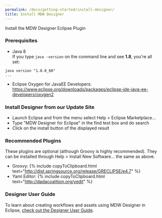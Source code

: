 ```yaml
---
permalink: /docs/getting-started/install-designer/
title: Install MDW Designer
---
```


<script>
function copyToClipboard() {
  console.log("COPY TO CLIPBOARD");
  // var element = document.getElementById('input');
  // element.select();
  // document.execCommand('copy');
  // element.blur();
}
</script>

Install the MDW Designer Eclipse Plugin

### Prerequisites
  - Java 8   
  If you type `java -version` on the command line and see **1.8**, you're all set:
  ```
  java version "1.8.0_60"
  ...
  ```
  - Eclipse Oxygen for JavaEE Developers:<br>
    <https://www.eclipse.org/downloads/packages/eclipse-ide-java-ee-developers/oxygen2>  
  
### Install Designer from our Update Site
  - Launch Eclipse and from the menu select Help > Eclipse Marketplace...
  - Type "MDW Designer for Eclipse" in the find text box and do search
  - Click on the install button of the displayed result
  
### Recommended Plugins
  These plugins are optional (although Groovy is highly recommended).
  They can be installed through Help > Install New Software... the same as above.
  - Groovy: {% include copyToClipboard.html text="http://dist.springsource.org/release/GRECLIPSE/e4.7" %}
  - Yaml Editor: {% include copyToClipboard.html text="http://dadacoalition.org/yedit" %}

### Designer User Guide
  To learn about creating workflows and assets using MDW Designer in Eclipse,
  [check out the Designer User Guide](../../designer/user-guide).